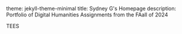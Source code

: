 theme: jekyll-theme-minimal
title: Sydney G's Homepage
description: Portfolio of Digital Humanities Assignments from the FAall of 2024

TEES
